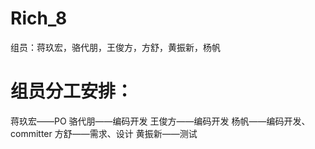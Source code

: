 # Rich_8
组员：蒋玖宏，骆代朋，王俊方，方舒，黄振新，杨帆

# 组员分工安排：
蒋玖宏——PO
骆代朋——编码开发
王俊方——编码开发
杨帆——编码开发、committer
方舒——需求、设计
黄振新——测试

